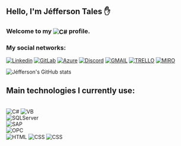 ## Hello, I'm Jéfferson Tales ✋
<div><h3>  Welcome to my <img align="center" alt="C#" src = "https://img.shields.io/badge/GitHub-100000?style=for-the-badge&logo=github&logoColor=white"> profile.</h3> </div>

### My social networks:
[![Linkedin](https://img.shields.io/badge/LinkedIn-0077B5?style=for-the-badge&logo=linkedin&logoColor=white)](https://www.linkedin.com/in/j%C3%A9fferson-tales-canalli-467242274/)
[![GitLab](https://img.shields.io/badge/gitlab-ff5902?style=for-the-badge&logo=gitlab&logoColor=white)](https://git.akrsistemas.com.br/JeffersonTales)
[![Azure](https://img.shields.io/badge/azure-0077B5?style=for-the-badge&logo=azuredevops&logoColor=white)](https://dev.azure.com/jeffersoncanalli)
[![Discord](https://img.shields.io/badge/Discord-5865F2?style=for-the-badge&logo=discord&logoColor=white)](https://discord.com/invite/vYGsRjXNcv)
[![GMAIL](https://img.shields.io/badge/Gmail-EA4335?logo=gmail&logoColor=white&style=for-the-badge)](mailto:jefferson.canalli@gmail.com)
[![TRELLO](https://img.shields.io/badge/Trello-0052CC?style=for-the-badge&logo=trello&logoColor=white)](https://trello.com/u/jeffersontales/)
[![MIRO](https://img.shields.io/badge/Miro-F7C922?style=for-the-badge&logo=Miro&logoColor=050036)](https://miro.com/)

![Jéfferson's GitHub stats](https://github-readme-stats.vercel.app/api?username=JeffersonTales&show_icons=true&theme=dark)

## Main technologies I currently use:
<div style ="display: inline_block"></br>
    <img align="center" alt="C#" src = "https://img.shields.io/badge/C%23-.NET-brightgreen"> 
    <img align="center" alt="VB" src = "https://img.shields.io/badge/VB-.NET-purple">
</div>
<div style ="display: inline_block">
    <img align="center" alt="SQLServer" src = "https://img.shields.io/badge/SQL Server-TSQL-yellow">
</div>
<div style ="display: inline_block">
    <img align="center" alt="SAP" src = "https://img.shields.io/badge/Crystal Reports-SAP-blue">
</div>
<div style ="display: inline_block">
    <img align="center" alt="OPC" src = "https://img.shields.io/badge/OPC%20UA-OPC-blue">
</div>
<div style ="display: inline_block">
    <img align="center" alt="HTML" src = "https://img.shields.io/badge/HTML-orange">
    <img align="center" alt="CSS" src = "https://img.shields.io/badge/CSS-red">
    <img align="center" alt="CSS" src = "https://img.shields.io/badge/JS-yellow">
</div>

